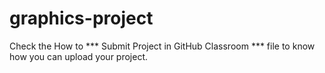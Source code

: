 # graphics-project

 Check the How to *** Submit Project in GitHub Classroom *** file to know how you can upload your project.
